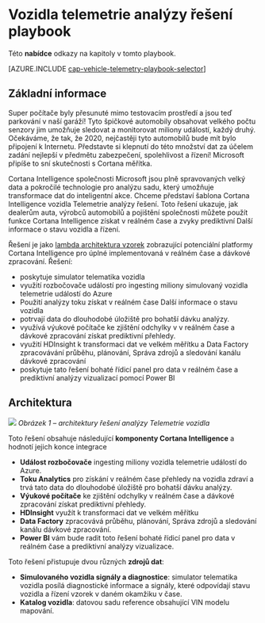 <properties 
    pageTitle="Vozidla telemetrie analýzy řešení playbook | Microsoft Azure" 
    description="Použití funkcí Cortana Intelligence získat v reálném čase a prediktivní Další informace o stavu vozidla a řízení zvyky." 
    services="machine-learning" 
    documentationCenter="" 
    authors="bradsev" 
    manager="jhubbard" 
    editor="cgronlun" />

<tags 
    ms.service="machine-learning" 
    ms.workload="data-services" 
    ms.tgt_pltfrm="na" 
    ms.devlang="na" 
    ms.topic="article" 
    ms.date="09/12/2016" 
    ms.author="bradsev" />


# <a name="vehicle-telemetry-analytics-solution-playbook"></a>Vozidla telemetrie analýzy řešení playbook

Této **nabídce** odkazy na kapitoly v tomto playbook. 

[AZURE.INCLUDE [cap-vehicle-telemetry-playbook-selector](../../includes/cap-vehicle-telemetry-playbook-selector.md)]

## <a name="overview"></a>Základní informace
Super počítače byly přesunuté mimo testovacím prostředí a jsou teď parkování v naší garáží! Tyto špičkové automobily obsahovat velkého počtu senzory jim umožňuje sledovat a monitorovat miliony událostí, každý druhý. Očekáváme, že tak, že 2020, nejčastěji tyto automobilů bude mít bylo připojení k Internetu. Představte si klepnutí do této množství dat za účelem zadání nejlepší v předmětu zabezpečení, spolehlivost a řízení! Microsoft připíše to sní skutečnosti s Cortana měřítka.

Cortana Intelligence společnosti Microsoft jsou plně spravovaných velký data a pokročilé technologie pro analýzu sadu, který umožňuje transformace dat do inteligentní akce. Chceme představí šablona Cortana Intelligence vozidla Telemetrie analýzy řešení. Toto řešení ukazuje, jak dealerům auta, výrobců automobilů a pojištění společnosti můžete použít funkce Cortana Intelligence získat v reálném čase a zvyky prediktivní Další informace o stavu vozidla a řízení. 

Řešení je jako [lambda architektura vzorek](https://en.wikipedia.org/wiki/Lambda_architecture) zobrazující potenciální platformy Cortana Intelligence pro úplné implementovaná v reálném čase a dávkové zpracování. Řešení: 

- poskytuje simulator telematika vozidla
- využití rozbočovače událostí pro ingesting miliony simulovaný vozidla telemetrie událostí do Azure 
- Použití analýzy toku získat v reálném čase Další informace o stavu vozidla
-  potrvají data do dlouhodobé úložiště pro bohatší dávku analýzy. 
- využívá výukové počítače ke zjištění odchylky v v reálném čase a dávkové zpracování získat prediktivní přehledy.
- využití HDInsight k transformaci dat ve velkém měřítku a Data Factory zpracovávání průběhu, plánování, Správa zdrojů a sledování kanálu dávkové zpracování 
- poskytuje tato řešení bohaté řídicí panel pro data v reálném čase a prediktivní analýzy vizualizací pomocí Power BI

## <a name="architecture"></a>Architektura

![](./media/cortana-analytics-playbook-vehicle-telemetry/fig1-vehicle-telemetry-annalytics-solution-architecture.png)
*Obrázek 1 – architektury řešení analýzy Telemetrie vozidla*

Toto řešení obsahuje následující **komponenty Cortana Intelligence** a hodnotí jejich konce integrace


- **Událost rozbočovače** ingesting miliony vozidla telemetrie událostí do Azure.
- **Toku Analytics** pro získání v reálném čase přehledy na vozidla zdraví a trvá tato data do dlouhodobé úložiště pro bohatší dávku analýzy.
- **Výukové počítače** ke zjištění odchylky v reálném čase a dávkové zpracování získat prediktivní přehledy.
- **HDInsight** využít k transformaci dat ve velkém měřítku
- **Data Factory** zpracovává průběhu, plánování, Správa zdrojů a sledování kanálu dávkové zpracování.
- **Power BI** vám bude radit toto řešení bohaté řídicí panel pro data v reálném čase a prediktivní analýzy vizualizace.

Toto řešení přistupuje dvou různých **zdrojů dat**: 

- **Simulovaného vozidla signály a diagnostice**: simulator telematika vozidla posílá diagnostické informace a signály, které odpovídají stavu vozidla a řízení vzorek v daném okamžiku v čase. 
- **Katalog vozidla**: datovou sadu reference obsahující VIN modelu mapování.

